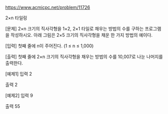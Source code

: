 https://www.acmicpc.net/problem/11726

2×n 타일링

[문제]
2×n 크기의 직사각형을 1×2, 2×1 타일로 채우는 방법의 수를 구하는 프로그램을 작성하시오.
아래 그림은 2×5 크기의 직사각형을 채운 한 가지 방법의 예이다.

[입력]
첫째 줄에 n이 주어진다. (1 ≤ n ≤ 1,000)

[출력]
첫째 줄에 2×n 크기의 직사각형을 채우는 방법의 수를 10,007로 나눈 나머지를 출력한다.

[예제1]
입력
2

출력
2

[예제2]
입력
9

출력
55